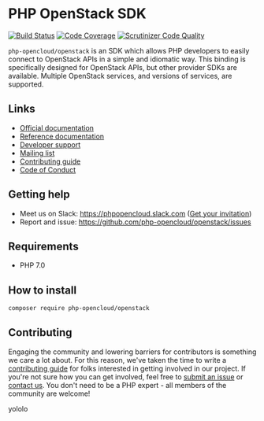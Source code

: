 # PHP OpenStack SDK

[![Build Status](https://travis-ci.org/php-opencloud/openstack.svg?branch=master)](https://travis-ci.org/php-opencloud/openstack)
[![Code Coverage](https://scrutinizer-ci.com/g/php-opencloud/openstack/badges/coverage.png?b=master)](https://scrutinizer-ci.com/g/php-opencloud/openstack/?branch=master)
[![Scrutinizer Code Quality](https://scrutinizer-ci.com/g/php-opencloud/openstack/badges/quality-score.png?b=master)](https://scrutinizer-ci.com/g/php-opencloud/openstack/?branch=master)

`php-opencloud/openstack` is an SDK which allows PHP developers to easily connect to OpenStack APIs in a simple and 
idiomatic way. This binding is specifically designed for OpenStack APIs, but other provider SDKs are available. Multiple 
OpenStack services, and versions of services, are supported.

## Links

* [Official documentation](http://docs.os.php-opencloud.com/)
* [Reference documentation](http://refdocs.os.php-opencloud.com)
* [Developer support](https://developer.rackspace.com/)
* [Mailing list](https://groups.google.com/forum/#!forum/php-opencloud)
* [Contributing guide](/CONTRIBUTING.md)
* [Code of Conduct](/CODE_OF_CONDUCT.md)

## Getting help
   
- Meet us on Slack: https://phpopencloud.slack.com ([Get your invitation](https://slackpass.io/phpopencloud))
- Report and issue: https://github.com/php-opencloud/openstack/issues

## Requirements

* PHP 7.0

## How to install

```bash
composer require php-opencloud/openstack
```

## Contributing

Engaging the community and lowering barriers for contributors is something we care a lot about. For this reason, we've 
taken the time to write a [contributing guide](CONTRIBUTING.md) for folks interested in getting involved in our project. 
If you're not sure how you can get involved, feel free to 
[submit an issue](https://github.com/php-opencloud/openstack/issues/new) or 
[contact us](https://developer.rackspace.com/support/). You don't need to be a PHP expert - all members of the 
community are welcome!


yololo
